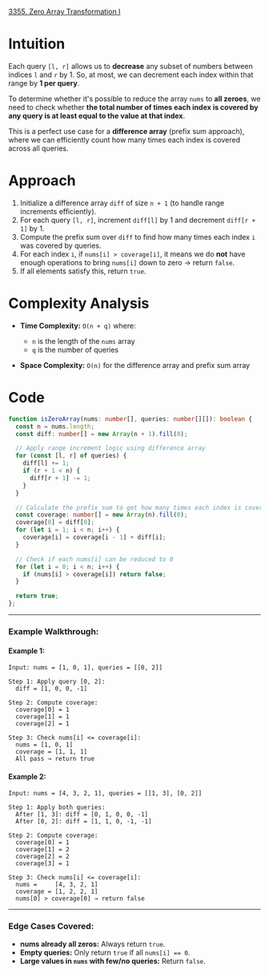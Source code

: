 [3355. Zero Array Transformation I](https://leetcode.com/problems/zero-array-transformation-i/)

# Intuition

Each query `[l, r]` allows us to **decrease** any subset of numbers between indices `l` and `r` by 1. So, at most, we can decrement each index within that range by **1 per query**.

To determine whether it's possible to reduce the array `nums` to **all zeroes**, we need to check whether **the total number of times each index is covered by any query is at least equal to the value at that index**.

This is a perfect use case for a **difference array** (prefix sum approach), where we can efficiently count how many times each index is covered across all queries.

# Approach

1. Initialize a difference array `diff` of size `n + 1` (to handle range increments efficiently).
2. For each query `[l, r]`, increment `diff[l]` by 1 and decrement `diff[r + 1]` by 1.
3. Compute the prefix sum over `diff` to find how many times each index `i` was covered by queries.
4. For each index `i`, if `nums[i] > coverage[i]`, it means we do **not** have enough operations to bring `nums[i]` down to zero → return `false`.
5. If all elements satisfy this, return `true`.

# Complexity Analysis

* **Time Complexity:** `O(n + q)` where:
  * `n` is the length of the `nums` array
  * `q` is the number of queries

* **Space Complexity:** `O(n)` for the difference array and prefix sum array

# Code

```typescript
function isZeroArray(nums: number[], queries: number[][]): boolean {
  const n = nums.length;
  const diff: number[] = new Array(n + 1).fill(0);

  // Apply range increment logic using difference array
  for (const [l, r] of queries) {
    diff[l] += 1;
    if (r + 1 < n) {
      diff[r + 1] -= 1;
    }
  }

  // Calculate the prefix sum to get how many times each index is covered
  const coverage: number[] = new Array(n).fill(0);
  coverage[0] = diff[0];
  for (let i = 1; i < n; i++) {
    coverage[i] = coverage[i - 1] + diff[i];
  }

  // Check if each nums[i] can be reduced to 0
  for (let i = 0; i < n; i++) {
    if (nums[i] > coverage[i]) return false;
  }

  return true;
};

```

---

### **Example Walkthrough:**

#### **Example 1:**

```text
Input: nums = [1, 0, 1], queries = [[0, 2]]

Step 1: Apply query [0, 2]:
  diff = [1, 0, 0, -1]

Step 2: Compute coverage:
  coverage[0] = 1
  coverage[1] = 1
  coverage[2] = 1

Step 3: Check nums[i] <= coverage[i]:
  nums = [1, 0, 1]
  coverage = [1, 1, 1]
  All pass → return true
```

#### **Example 2:**

```text
Input: nums = [4, 3, 2, 1], queries = [[1, 3], [0, 2]]

Step 1: Apply both queries:
  After [1, 3]: diff = [0, 1, 0, 0, -1]
  After [0, 2]: diff = [1, 1, 0, -1, -1]

Step 2: Compute coverage:
  coverage[0] = 1
  coverage[1] = 2
  coverage[2] = 2
  coverage[3] = 1

Step 3: Check nums[i] <= coverage[i]:
  nums =     [4, 3, 2, 1]
  coverage = [1, 2, 2, 1]
  nums[0] > coverage[0] → return false
```

---

### **Edge Cases Covered:**

* **nums already all zeros:** Always return `true`.
* **Empty queries:** Only return `true` if all `nums[i] == 0`.
* **Large values in `nums` with few/no queries:** Return `false`.